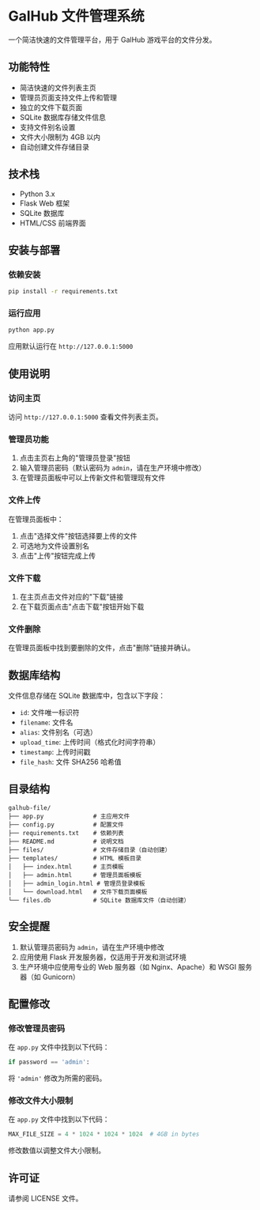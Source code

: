 # GalHub 文件管理系统

一个简洁快速的文件管理平台，用于 GalHub 游戏平台的文件分发。

## 功能特性

- 简洁快速的文件列表主页
- 管理员页面支持文件上传和管理
- 独立的文件下载页面
- SQLite 数据库存储文件信息
- 支持文件别名设置
- 文件大小限制为 4GB 以内
- 自动创建文件存储目录

## 技术栈

- Python 3.x
- Flask Web 框架
- SQLite 数据库
- HTML/CSS 前端界面

## 安装与部署

### 依赖安装

```bash
pip install -r requirements.txt
```

### 运行应用

```bash
python app.py
```

应用默认运行在 `http://127.0.0.1:5000`

## 使用说明

### 访问主页

访问 `http://127.0.0.1:5000` 查看文件列表主页。

### 管理员功能

1. 点击主页右上角的"管理员登录"按钮
2. 输入管理员密码（默认密码为 `admin`，请在生产环境中修改）
3. 在管理员面板中可以上传新文件和管理现有文件

### 文件上传

在管理员面板中：
1. 点击"选择文件"按钮选择要上传的文件
2. 可选地为文件设置别名
3. 点击"上传"按钮完成上传

### 文件下载

1. 在主页点击文件对应的"下载"链接
2. 在下载页面点击"点击下载"按钮开始下载

### 文件删除

在管理员面板中找到要删除的文件，点击"删除"链接并确认。

## 数据库结构

文件信息存储在 SQLite 数据库中，包含以下字段：

- `id`: 文件唯一标识符
- `filename`: 文件名
- `alias`: 文件别名（可选）
- `upload_time`: 上传时间（格式化时间字符串）
- `timestamp`: 上传时间戳
- `file_hash`: 文件 SHA256 哈希值

## 目录结构

```
galhub-file/
├── app.py              # 主应用文件
├── config.py           # 配置文件
├── requirements.txt    # 依赖列表
├── README.md           # 说明文档
├── files/              # 文件存储目录（自动创建）
├── templates/          # HTML 模板目录
│   ├── index.html      # 主页模板
│   ├── admin.html      # 管理员面板模板
│   ├── admin_login.html # 管理员登录模板
│   └── download.html   # 文件下载页面模板
└── files.db            # SQLite 数据库文件（自动创建）
```

## 安全提醒

1. 默认管理员密码为 `admin`，请在生产环境中修改
2. 应用使用 Flask 开发服务器，仅适用于开发和测试环境
3. 生产环境中应使用专业的 Web 服务器（如 Nginx、Apache）和 WSGI 服务器（如 Gunicorn）

## 配置修改

### 修改管理员密码

在 `app.py` 文件中找到以下代码：

```python
if password == 'admin':
```

将 `'admin'` 修改为所需的密码。

### 修改文件大小限制

在 `app.py` 文件中找到以下代码：

```python
MAX_FILE_SIZE = 4 * 1024 * 1024 * 1024  # 4GB in bytes
```

修改数值以调整文件大小限制。

## 许可证

请参阅 LICENSE 文件。